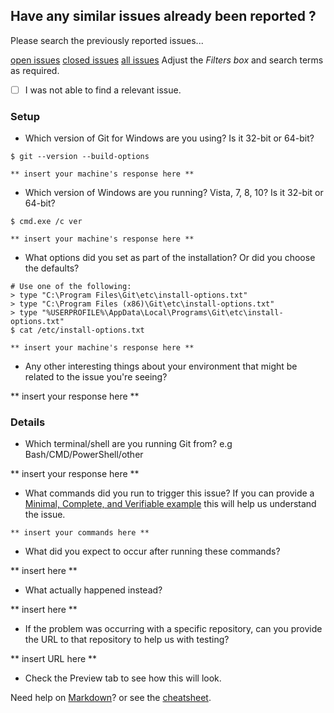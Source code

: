 ## Have any similar issues already been reported ?
Please search the previously reported issues...

[open issues](https://github.com/git-for-windows/git/issues?q=is%3Aopen)
[closed issues](https://github.com/git-for-windows/git/issues?q=is%3Aclosed)
[all issues](https://github.com/git-for-windows/git/issues?q=)
 Adjust the *Filters box* and search terms as required.

 - [ ] I was not able to find a relevant issue.

### Setup

 - Which version of Git for Windows are you using? Is it 32-bit or 64-bit?

```
$ git --version --build-options

** insert your machine's response here **
```

 - Which version of Windows are you running? Vista, 7, 8, 10? Is it 32-bit or 64-bit?

```
$ cmd.exe /c ver

** insert your machine's response here **
```

 - What options did you set as part of the installation? Or did you choose the
   defaults?

```
# Use one of the following:
> type "C:\Program Files\Git\etc\install-options.txt"
> type "C:\Program Files (x86)\Git\etc\install-options.txt"
> type "%USERPROFILE%\AppData\Local\Programs\Git\etc\install-options.txt"
$ cat /etc/install-options.txt

** insert your machine's response here **
```

 - Any other interesting things about your environment that might be related
   to the issue you're seeing?

** insert your response here **

### Details

 - Which terminal/shell are you running Git from? e.g Bash/CMD/PowerShell/other

** insert your response here **

 - What commands did you run to trigger this issue? If you can provide a
   [Minimal, Complete, and Verifiable example](http://stackoverflow.com/help/mcve)
   this will help us understand the issue.

```
** insert your commands here **
```
 - What did you expect to occur after running these commands?

** insert here **

 - What actually happened instead?

** insert here **

 - If the problem was occurring with a specific repository, can you provide the
   URL to that repository to help us with testing?

** insert URL here **


- Check the Preview tab to see how this will look.

Need help on [Markdown](https://guides.github.com/features/mastering-markdown/)?
or see the [cheatsheet](https://guides.github.com/pdfs/markdown-cheatsheet-online.pdf).
